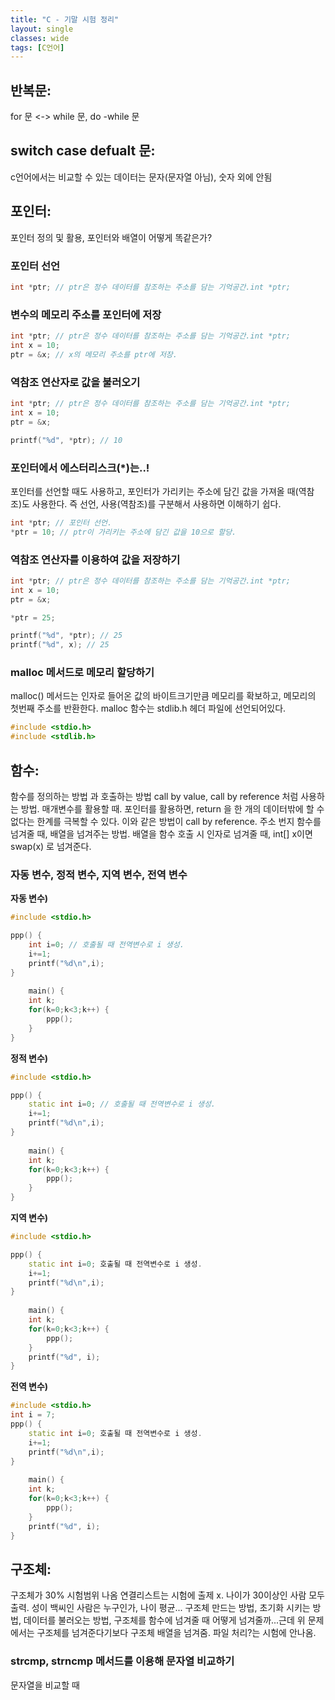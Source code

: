 ```yaml
---
title: "C - 기말 시험 정리"
layout: single
classes: wide
tags: [C언어]
---
```


## 반복문:

for 문 <-> while 문, do -while 문

## switch case defualt 문:

c언어에서는 비교할 수 있는 데이터는 문자(문자열 아님), 숫자 외에 안됨

## 포인터:

포인터 정의 및 활용, 포인터와 배열이 어떻게 똑같은가?

### 포인터 선언

```cpp
int *ptr; // ptr은 정수 데이터를 참조하는 주소를 담는 기억공간.int *ptr;
```

### 변수의 메모리 주소를 포인터에 저장

```cpp
int *ptr; // ptr은 정수 데이터를 참조하는 주소를 담는 기억공간.int *ptr;
int x = 10;
ptr = &x; // x의 메모리 주소를 ptr에 저장.
```

### 역참조 연산자로 값을 불러오기

```cpp
int *ptr; // ptr은 정수 데이터를 참조하는 주소를 담는 기억공간.int *ptr;
int x = 10;
ptr = &x;

printf("%d", *ptr); // 10

```

### 포인터에서 에스터리스크(*)는..!

포인터를 선언할 때도 사용하고, 
포인터가 가리키는 주소에 담긴 값을 가져올 때(역참조)도 사용한다.
즉 선언, 사용(역참조)를 구분해서 사용하면 이해하기 쉽다.

```cpp
int *ptr; // 포인터 선언.
*ptr = 10; // ptr이 가리키는 주소에 담긴 값을 10으로 할당.
```

### 역참조 연산자를 이용하여 값을 저장하기

```cpp
int *ptr; // ptr은 정수 데이터를 참조하는 주소를 담는 기억공간.int *ptr;
int x = 10;
ptr = &x;

*ptr = 25;

printf("%d", *ptr); // 25
printf("%d", x); // 25
```

### malloc 메서드로 메모리 할당하기

malloc() 메서드는 인자로 들어온 값의 바이트크기만큼 메모리를 확보하고,
메모리의 첫번째 주소를 반환한다. malloc 함수는 stdlib.h 헤더 파일에 선언되어있다.

```cpp
#include <stdio.h>
#include <stdlib.h>
```

## 함수:

함수를 정의하는 방법 과 호출하는 방법
call by value, call by reference 처럼 사용하는 방법.
매개변수를 활용할 때.
포인터를 활용하면, return 을 한 개의 데이터밖에 할 수 없다는 한계를 극복할 수 있다.
이와 같은 방법이 call by reference. 주소 번지
함수를 넘겨줄 때, 배열을 넘겨주는 방법.
배열을 함수 호출 시 인자로 넘겨줄 때, int[] x이면 swap(x) 로 넘겨준다.

### 자동 변수, 정적 변수, 지역 변수, 전역 변수

**자동 변수)**
```cpp
#include <stdio.h>

ppp() {               
	int i=0; // 호출될 때 전역변수로 i 생성.
	i+=1;
	printf("%d\n",i);
}                    
 
    main() {              
	int k;
	for(k=0;k<3;k++) {
		ppp();
	}
}
```

**정적 변수)**
```cpp
#include <stdio.h>

ppp() {               
	static int i=0; // 호출될 때 전역변수로 i 생성.
	i+=1;
	printf("%d\n",i);
}                    
 
    main() {              
	int k;
	for(k=0;k<3;k++) {
		ppp();
	}
}
```

**지역 변수)**
```cpp
#include <stdio.h>

ppp() {               
	static int i=0; 호출될 때 전역변수로 i 생성.
	i+=1;
	printf("%d\n",i);
}                    
 
    main() {              
	int k;
	for(k=0;k<3;k++) {
		ppp();
	}
    printf("%d", i);
}
```

**전역 변수)**
```cpp
#include <stdio.h>
int i = 7;
ppp() {               
	static int i=0; 호출될 때 전역변수로 i 생성.
	i+=1;
	printf("%d\n",i);
}                    
 
    main() {              
	int k;
	for(k=0;k<3;k++) {
		ppp();
	}
    printf("%d", i);
}

```

## 구조체:

구조체가 30% 시험범위 나옴
연결리스트는 시험에 출제 x.
나이가 30이상인 사람 모두 출력. 성이 백씨인 사람은 누구인가, 나이 평균...
구조체 만드는 방법,
초기화 시키는 방법,
데이터를 불러오는 방법,
구조체를 함수에 넘겨줄 때 어떻게 넘겨줄까...근데 위 문제에서는 구조체를 넘겨준다기보다 구조체 배열을 넘겨줌.
파일 처리?는 시험에 안나옴.

### strcmp, strncmp 메서드를 이용해 문자열 비교하기

문자열을 비교할 때

### 